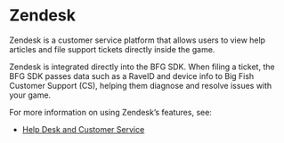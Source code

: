 # Zendesk

Zendesk is a customer service platform that allows users to view help articles and file support tickets directly inside the game.

Zendesk is integrated directly into the BFG SDK. When filing a ticket, the BFG SDK passes data such as a RaveID and device info to Big Fish Customer Support (CS), helping them diagnose and resolve issues with your game.

For more information on using Zendesk’s features, see:

- [Help Desk and Customer Service](./feature-customer-support)